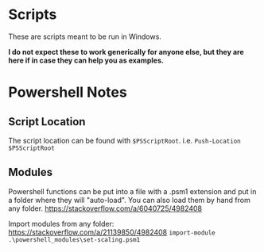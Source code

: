 # Scripts

These are scripts meant to be run in Windows.

**I do not expect these to work generically for anyone else, but they are here if in case they can help you as examples.**

# Powershell Notes

## Script Location

The script location can be found with `$PSScriptRoot`.
i.e.
`Push-Location $PSScriptRoot`

## Modules
Powershell functions can be put into a file with a .psm1 extension and put in a folder where they will "auto-load".
You can also load them by hand from any folder.
https://stackoverflow.com/a/6040725/4982408

Import modules from any folder:
https://stackoverflow.com/a/21139850/4982408
`import-module .\powershell_modules\set-scaling.psm1`

